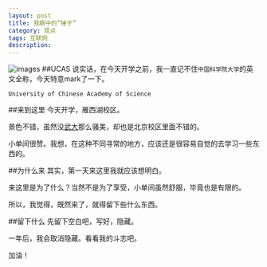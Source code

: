 ```yaml
---
layout: post
title: 我眼中的“锤子”
category: 观点
tags: 互联网
description: 
---
```

![images](http://www.ucas.ac.cn/images/04.jpg)
##UCAS
说实话，在今天开学之前，我一直记不住`中国科学院大学`的英文全称，今天特意mark了一下。

`University of Chinese Academy of Science`

##来到这里
今天开学，雁西湖校区。

景色不错，虽然没[武大](http://www.whu.edu.cn/)那么骚美，却也是北京校区里面不错的。

小单间很赞。我想，在这种不同寻常的地方，应该还是很容易自觉的去学习一些东西的。

##为什么来
其实，第一天来这里我就应该想明白。

来这里是为了什么？当然不是为了享受，小单间虽然舒服，毕竟也是有限的。

所以，我觉得，既然来了，就得留下些什么东西。

##留下什么
先留下空白吧，写好，隐藏。

一年后，我会取消隐藏。看看我的斗志吧。

加油！

<!--
*	2个APP，用户量4位数
*	github有1-2个自己觉得还不错的开源项目
*	积累第一个4W元
*	提升自己的coding能力两个档次(主要是目前比较低……)
*	买好mac
*	……其他后续再补~
-->